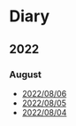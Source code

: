 # Diary

## 2022

### August

- [2022/08/06](diary/2022-08-06)
- [2022/08/05](2022-08-05)
- [2022/08/04](2022-08-04)
